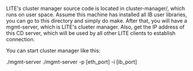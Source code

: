 LITE's cluster manager source code is located in cluster-manager/, which runs on user space. Assume this machine has installed all IB user libraries, you can go to this directory and simply do make. After that, you will have a mgmt-server, which is LITE's clueter manager. Also, get the IP address of this CD server, which will be used by all other LITE clients to establish connection.


You can start cluster manager like this:

./mgmt-server
./mgmt-server -p [eth_port] -i [ib_port]

